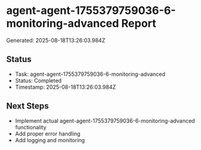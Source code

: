 # agent-agent-1755379759036-6-monitoring-advanced Report

Generated: 2025-08-18T13:26:03.984Z

## Status
- Task: agent-agent-1755379759036-6-monitoring-advanced
- Status: Completed
- Timestamp: 2025-08-18T13:26:03.984Z

## Next Steps
- Implement actual agent-agent-1755379759036-6-monitoring-advanced functionality
- Add proper error handling
- Add logging and monitoring
